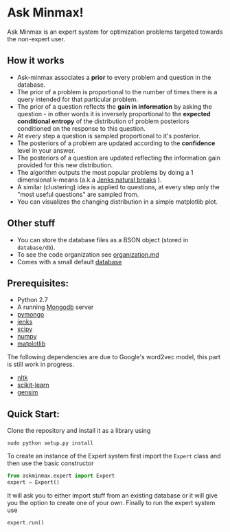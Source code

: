 # Ask Minmax!

Ask Minmax is an expert system for optimization problems targeted towards the non-expert user.


## How it works
 * Ask-minmax associates a **prior** to every problem and question in the database. 
 * The prior of a problem is proportional to the number of times there is a query intended for that particular
  problem. 
 * The prior of a question reflects the **gain in information** by asking the question  - in other words
 it is inversely proportional to the **expected conditional entropy** of the distribution of problem posteriors
 conditioned on the response to this question.
 * At every step a question is sampled proportional to it's posterior.
 * The posteriors of a problem are updated according to the **confidence** level in your answer.
 * The posteriors of a question are updated reflecting the information gain provided for this new distribution.
 * The algorithm outputs the most popular problems by doing a 1 dimensional k-means (a.k.a
[Jenks natural breaks](https://en.wikipedia.org/wiki/Jenks_natural_breaks_optimization) ).
 * A similar (clustering) idea is applied to questions, at every step only the "most useful questions" are sampled from. 
 * You can visualizes the changing distribution in a simple matplotlib plot.
 
## Other stuff
 
 * You can store the database files as a BSON object (stored in `database/db`).
 * To see the code organization see [organization.md](src/askminmax/organization.md)
 * Comes with a small default [database](database/db)
 
## Prerequisites: 
 * Python 2.7
 * A running [Mongodb](https://www.mongodb.org/) server 
 * [pymongo](https://pypi.python.org/pypi/pymongo/)
 * [jenks](https://github.com/perrygeo/jenks)
 * [scipy](http://www.scipy.org/)
 * [numpy](http://www.scipy.org/)
 * [matplotlib](http://matplotlib.org/)
 
 The following dependencies are due to Google's word2vec model, this part is still work in progress.
 
 * [nltk](http://www.nltk.org/)
 * [scikit-learn](https://pypi.python.org/pypi/scikit-learn/0.16.1)
 * [gensim](https://pypi.python.org/pypi/gensim)

## Quick Start:

Clone the repository and install it as a library using 

```shell
sudo python setup.py install
```

To create an instance of the Expert system first import the `Expert` class and
then use the basic constructor

```python
from askminmax.expert import Expert
expert = Expert()
```

It will ask you to either import stuff from an existing database or it will give 
you the option to create one of your own. Finally to run the expert system use

```python
expert.run()
```